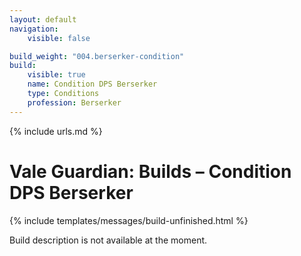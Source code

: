 ```yaml
---
layout: default
navigation:
    visible: false

build_weight: "004.berserker-condition"
build:
    visible: true
    name: Condition DPS Berserker
    type: Conditions
    profession: Berserker
---
```

{% include urls.md %}

# Vale Guardian: Builds &ndash; Condition DPS Berserker
{% include templates/messages/build-unfinished.html %}

Build description is not available at the moment.
